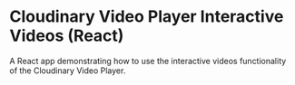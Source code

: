 # Cloudinary Video Player Interactive Videos (React)

A React app demonstrating how to use the interactive videos functionality of the Cloudinary Video Player.
